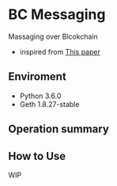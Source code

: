 # BC Messaging
Massaging over Blcokchain

- inspired from [This paper](https://ieeexplore.ieee.org/document/8029983)

## Enviroment
- Python 3.6.0
- Geth 1.8.27-stable

## Operation summary

## How to Use
WIP
